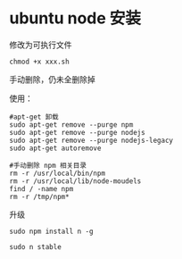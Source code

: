 # ubuntu node 安装

修改为可执行文件

```
chmod +x xxx.sh
```

手动删除，仍未全删除掉

使用：

```
#apt-get 卸载
sudo apt-get remove --purge npm
sudo apt-get remove --purge nodejs
sudo apt-get remove --purge nodejs-legacy
sudo apt-get autoremove

#手动删除 npm 相关目录
rm -r /usr/local/bin/npm
rm -r /usr/local/lib/node-moudels
find / -name npm
rm -r /tmp/npm* 
```

升级

```
sudo npm install n -g

sudo n stable
```

